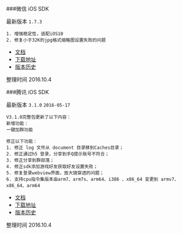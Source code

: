 
###微信 iOS SDK

最新版本 `1.7.3`
```
1. 增强稳定性，适配iOS10
2. 修复小于32K的jpg格式缩略图设置失败的问题
```
- [文档][wechat_ios_api]
- [下载地址][wechat_ios_download] 
- [版本历史][wechat_ios_version]

整理时间 2016.10.4

###腾讯 iOS SDK

最新版本 `3.1.0` `2016-05-17`
```
V3.1.0完整包更新了以下内容：
新增功能：
一键加群功能

修正以下功能：
1. 修正 log 文件从 document 目录移到Caches目录；
2. 修正通过h5 登录，分享到手Q提示账号不符合；
3. 修正分享到群部落；
4. 修正sdk添加游戏好友获取好友设置失败；
5. 修复登录webview界面，放大镜穿透的问题；
6. 支持cpu指令集版本由arm7、arm7s、arm64、i386 、x86_64 变更到 armv7、x86_64、arm64
```

- [文档][qq_ios_api]
- [下载地址][qq_ios_download] 
- [版本历史][qq_ios_version]

整理时间 2016.10.4







[wechat_ios_api]: https://open.weixin.qq.com/cgi-bin/showdocument?action=dir_list&t=resource/res_list&verify=1&id=1417694084&token=&lang=zh_CN
[wechat_ios_download]: https://open.weixin.qq.com/cgi-bin/showdocument?action=dir_list&t=resource/res_list&verify=1&id=open1419319164&token=&lang=zh_CN
[wechat_ios_version]: https://github.com/github-xiaogang/ApiDocument/blob/master/wechat/ios/version.txt


[qq_ios_api]: http://wiki.open.qq.com/wiki/IOS_API%E8%B0%83%E7%94%A8%E8%AF%B4%E6%98%8E
[qq_ios_download]: http://wiki.open.qq.com/wiki/mobile/SDK%E4%B8%8B%E8%BD%BD
[qq_ios_version]: http://wiki.open.qq.com/wiki/IOS_API%E8%B0%83%E7%94%A8%E8%AF%B4%E6%98%8E







